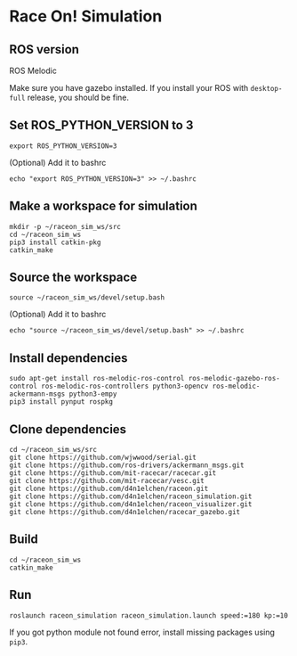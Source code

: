 # Race On! Simulation

## ROS version

ROS Melodic

Make sure you have gazebo installed. If you install your ROS with `desktop-full` release, you should be fine.

## Set ROS_PYTHON_VERSION to 3
```
export ROS_PYTHON_VERSION=3
```

(Optional) Add it to bashrc
```
echo "export ROS_PYTHON_VERSION=3" >> ~/.bashrc
```

## Make a workspace for simulation

```shell
mkdir -p ~/raceon_sim_ws/src
cd ~/raceon_sim_ws
pip3 install catkin-pkg
catkin_make
```

## Source the workspace 

```
source ~/raceon_sim_ws/devel/setup.bash
```

(Optional) Add it to bashrc
```
echo "source ~/raceon_sim_ws/devel/setup.bash" >> ~/.bashrc
```

## Install dependencies

```shell
sudo apt-get install ros-melodic-ros-control ros-melodic-gazebo-ros-control ros-melodic-ros-controllers python3-opencv ros-melodic-ackermann-msgs python3-empy
pip3 install pynput rospkg
```

## Clone dependencies

```shell
cd ~/raceon_sim_ws/src
git clone https://github.com/wjwwood/serial.git
git clone https://github.com/ros-drivers/ackermann_msgs.git
git clone https://github.com/mit-racecar/racecar.git
git clone https://github.com/mit-racecar/vesc.git
git clone https://github.com/d4n1elchen/raceon.git
git clone https://github.com/d4n1elchen/raceon_simulation.git
git clone https://github.com/d4n1elchen/raceon_visualizer.git
git clone https://github.com/d4n1elchen/racecar_gazebo.git
```

## Build

```
cd ~/raceon_sim_ws
catkin_make
```

## Run

```
roslaunch raceon_simulation raceon_simulation.launch speed:=180 kp:=10
```

If you got python module not found error, install missing packages using `pip3`.
